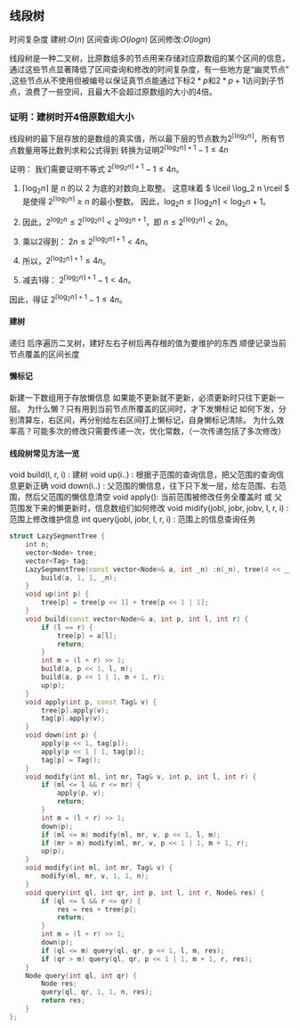 

## 线段树

时间复杂度
建树:$O(n)$
区间查询:$O(logn)$
区间修改:$O(logn)$

线段树是一种二叉树，比原数组多的节点用来存储对应原数组的某个区间的信息，通过这些节点显著降低了区间查询和修改的时间复杂度，有一些地方是“幽灵节点” ,这些节点从不使用但被编号以保证真节点能通过下标$2*p$和$2*p+1$访问到子节点，浪费了一些空间，且最大不会超过原数组的大小的4倍。

### 证明：建树时开4倍原数组大小
线段树的最下层存放的是数组的真实值，所以最下层的节点数为$2^{\lceil \log_2 n \rceil}$，所有节点数量用等比数列求和公式得到
转换为证明$2^{\lceil \log_2 n \rceil + 1} - 1 \leq 4n$

证明：
我们需要证明不等式 $2^{\lceil \log_2 n \rceil + 1} - 1 \leq 4n$。

1. $\lceil \log_2 n \rceil$ 是 $n$ 的以 2 为底的对数向上取整。
   这意味着 $ \lceil \log_2 n \rceil $ 是使得 $2^{\lceil \log_2 n \rceil} \geq n$ 的最小整数。
   因此，$\log_2 n \leq \lceil \log_2 n \rceil < \log_2 n + 1$。

2. 因此，$2^{\log_2 n} \leq 2^{\lceil \log_2 n \rceil} < 2^{\log_2 n + 1}$，即
   $n \leq 2^{\lceil \log_2 n \rceil} < 2n$。

3. 乘以2得到：
   $2n \leq 2^{\lceil \log_2 n \rceil + 1} < 4n$。

4. 所以，$2^{\lceil \log_2 n \rceil + 1} \leq 4n$。

5. 减去1得：
   $2^{\lceil \log_2 n \rceil + 1} - 1 < 4n$。

因此，得证 $2^{\lceil \log_2 n \rceil + 1} - 1 \leq 4n$。


#### 建树
递归
后序遍历二叉树，建好左右子树后再存根的值为要维护的东西
顺便记录当前节点覆盖的区间长度

#### 懒标记
新建一下数组用于存放懒信息
如果能不更新就不更新，必须更新时只往下更新一层。
为什么懒？只有用到当前节点所覆盖的区间时，才下发懒标记
如何下发，分别清算左，右区间，再分别给左右区间打上懒标记，自身懒标记清除。
为什么效率高？可能多次的修改只需要传递一次，优化常数，（一次传递包括了多次修改）


#### 线段树常见方法一览
void build(l, r, i)  : 建树
void up(i..) : 根据子范围的查询信息，把父范围的查询信息更新正确
void down(i..) : 父范围的懒信息，往下只下发一层，给左范围、右范围，然后父范围的懒信息清空
void apply(): 当前范围被修改任务全覆盖时 或 父范围发下来的懒更新时，信息数组们如何修改
void midify(jobl, jobr, jobv, l, r, i) : 范围上修改维护信息
int query(jobl, jobr, l, r, i) : 范围上的信息查询任务

```cpp
struct LazySegmentTree {
    int n;
    vector<Node> tree;
    vector<Tag> tag;
    LazySegmentTree(const vector<Node>& a, int _n) :n(_n), tree(4 << __lg(n)), tag(4 << __lg(n)) {
        build(a, 1, 1, _n);
    }
    void up(int p) {
        tree[p] = tree[p << 1] + tree[p << 1 | 1];
    }
    void build(const vector<Node>& a, int p, int l, int r) {
        if (l == r) {
            tree[p] = a[l];
            return;
        }
        int m = (l + r) >> 1;
        build(a, p << 1, l, m);
        build(a, p << 1 | 1, m + 1, r);
        up(p);
    }
    void apply(int p, const Tag& v) {
        tree[p].apply(v);
        tag[p].apply(v);
    }
    void down(int p) {
        apply(p << 1, tag[p]);
        apply(p << 1 | 1, tag[p]);
        tag[p] = Tag();
    }
    void modify(int ml, int mr, Tag& v, int p, int l, int r) {
        if (ml <= l && r <= mr) {
            apply(p, v);
            return;
        }
        int m = (l + r) >> 1;
        down(p);
        if (ml <= m) modify(ml, mr, v, p << 1, l, m);
        if (mr > m) modify(ml, mr, v, p << 1 | 1, m + 1, r);
        up(p);
    }
    void modify(int ml, int mr, Tag& v) {
        modify(ml, mr, v, 1, 1, n);
    }
    void query(int ql, int qr, int p, int l, int r, Node& res) {
        if (ql <= l && r <= qr) {
            res = res + tree[p];
            return;
        }
        int m = (l + r) >> 1;
        down(p);
        if (ql <= m) query(ql, qr, p << 1, l, m, res);
        if (qr > m) query(ql, qr, p << 1 | 1, m + 1, r, res);
    }
    Node query(int ql, int qr) {
        Node res;
        query(ql, qr, 1, 1, n, res);
        return res;
    }
};
```